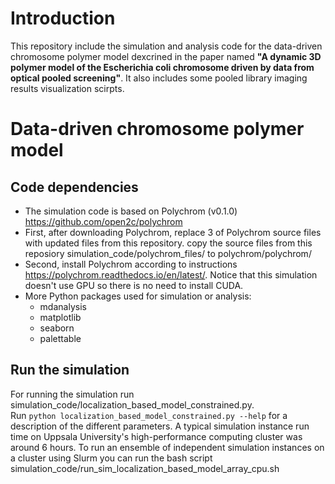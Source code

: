 # Introduction
This repository include the simulation and analysis code for the data-driven chromosome polymer model dexcrined in the paper named **"A dynamic 3D polymer model of the Escherichia coli chromosome driven by data from optical pooled screening"**. 
It also includes some pooled library imaging results visualization scirpts.

# Data-driven chromosome polymer model
## Code dependencies
- The simulation code is based on Polychrom (v0.1.0) https://github.com/open2c/polychrom
- First, after downloading Polychrom, replace 3 of Polychrom source files with updated files from this repository. copy the source files from this reposiory simulation_code/polychrom_files/ to polychrom/polychrom/
- Second, install Polychrom according to instructions https://polychrom.readthedocs.io/en/latest/. Notice that this simulation doesn't use GPU so there is no need to install CUDA.
- More Python packages used for simulation or analysis:
  - mdanalysis
  - matplotlib
  - seaborn
  - palettable
 

## Run the simulation
For running the simulation run simulation_code/localization_based_model_constrained.py.<br>
Run `python localization_based_model_constrained.py --help` for a description of the different parameters.<be>
A typical simulation instance run time on Uppsala University's high-performance computing cluster was around 6 hours.
To run an ensemble of independent simulation instances on a cluster using Slurm you can run the bash script simulation_code/run_sim_localization_based_model_array_cpu.sh
